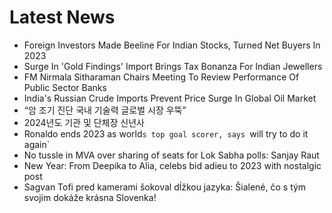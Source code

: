 # Latest News
-  Foreign Investors Made Beeline For Indian Stocks, Turned Net Buyers In 2023
-  Surge In 'Gold Findings' Import Brings Tax Bonanza For Indian Jewellers
-  FM Nirmala Sitharaman Chairs Meeting To Review Performance Of Public Sector Banks
-  India's Russian Crude Imports Prevent Price Surge In Global Oil Market
-  “암 조기 진단 국내 기술력 글로벌 시장 우뚝”
-  2024년도 기관 및 단체장 신년사
-  Ronaldo ends 2023 as world`s top goal scorer, says `will try to do it again`
-  No tussle in MVA over sharing of seats for Lok Sabha polls: Sanjay Raut
-  New Year: From Deepika to Alia, celebs bid adieu to 2023 with nostalgic post
-  Sagvan Tofi pred kamerami šokoval dĺžkou jazyka: Šialené, čo s tým svojim dokáže krásna Slovenka!
